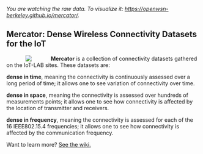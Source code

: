 _You are watching the raw data. To visualize it: https://openwsn-berkeley.github.io/mercator/._

## Mercator: Dense Wireless Connectivity Datasets for the IoT

<img src="https://raw.githubusercontent.com/wiki/openwsn-berkeley/mercator/figures/mercator.jpg" align="left" style="margin:0px 50px">

**Mercator** is a collection of connectivity datasets gathered on the IoT-LAB sites. These datasets are:

**dense in time**, meaning the connectivity is continuously assessed over a long period of time; it allows one to see variation of connectivity over time.

**dense in space**, meaning the connectivity is assessed over hundreds of measurements points; it allows one to see how connectivity is affected by the location of transmitter and receivers.

**dense in frequency**, meaning the connectivity is assessed for each of the 16 IEEE802.15.4 frequencies; it allows one to see how connectivity is affected by the communication frequency.

Want to learn more? [See the wiki.](https://github.com/openwsn-berkeley/mercator/wiki)
